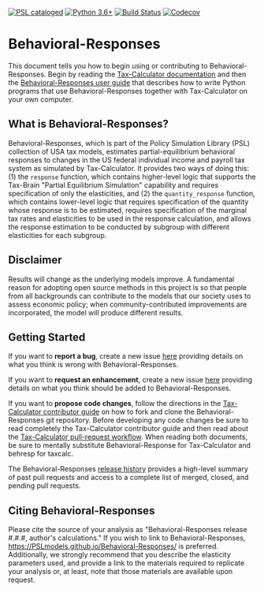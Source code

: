 [![PSL cataloged](https://img.shields.io/badge/PSL-cataloged-a0a0a0.svg)](https://www.PSLmodels.org)
[![Python 3.6+](https://img.shields.io/badge/python-3.6%2B-blue.svg)](https://www.python.org/downloads/release/python-360/)
[![Build Status](https://travis-ci.org/PSLmodels/Behavioral-Responses.svg?branch=master)](https://travis-ci.org/PSLmodels/Behavioral-Responses)
[![Codecov](https://codecov.io/gh/PSLmodels/Behavioral-Responses/branch/master/graph/badge.svg)](https://codecov.io/gh/PSLmodels/Behavioral-Responses)


Behavioral-Responses
====================

This document tells you how to begin using or contributing to
Behavioral-Responses.  Begin by reading the [Tax-Calculator
documentation](https://PSLmodels.github.io/Tax-Calculator/) and then
the [Behavioral-Responses user
guide](https://PSLmodels.github.io/Behavioral-Responses/) that
describes how to write Python programs that use Behavioral-Responses
together with Tax-Calculator on your own computer.


What is Behavioral-Responses?
-----------------------------

Behavioral-Responses, which is part of the Policy Simulation Library
(PSL) collection of USA tax models, estimates partial-equilibrium
behavioral responses to changes in the US federal individual income
and payroll tax system as simulated by Tax-Calculator.  It provides
two ways of doing this: (1) the `response` function, which contains
higher-level logic that supports the Tax-Brain "Partial Equilibrium
Simulation" capability and requires specification of only the
elasticities, and (2) the `quantity_response` function, which contains
lower-level logic that requires specification of the quantity whose
response is to be estimated, requires specification of the marginal
tax rates and elasticities to be used in the response calculation, and
allows the response estimation to be conducted by subgroup with
different elasticities for each subgroup.


Disclaimer
----------

Results will change as the underlying models improve. A fundamental
reason for adopting open source methods in this project is so that
people from all backgrounds can contribute to the models that our
society uses to assess economic policy; when community-contributed
improvements are incorporated, the model will produce different
results.


Getting Started
---------------

If you want to **report a bug**, create a new issue
[here](https://github.com/PSLmodels/Behavioral-Responses/issues)
providing details on what you think is wrong with Behavioral-Responses.

If you want to **request an enhancement**, create a new issue
[here](https://github.com/PSLmodels/Behavioral-Responses/issues)
providing details on what you think should be added to Behavioral-Responses.

If you want to **propose code changes**, follow the directions in the
[Tax-Calculator contributor
guide](https://github.com/PSLmodels/Tax-Calculator/blob/master/CONTRIBUTING.md#tax-calculator-contributor-guide)
on how to fork and clone the Behavioral-Responses git repository.
Before developing any code changes be sure to read completely the
Tax-Calculator contributor guide and then read about the
[Tax-Calculator pull-request
workflow](https://github.com/PSLmodels/Tax-Calculator/blob/master/WORKFLOW.md#tax-calculator-pull-request-workflow).
When reading both documents, be sure to mentally substitute
Behavioral-Response for Tax-Calculator and behresp for taxcalc.

The Behavioral-Responses [release
history](https://github.com/PSLmodels/Behavioral-Responses/blob/master/RELEASES.md#tax-calculator-release-history)
provides a high-level summary of past pull requests and access to a
complete list of merged, closed, and pending pull requests.


Citing Behavioral-Responses
---------------------------

Please cite the source of your analysis as "Behavioral-Responses
release #.#.#, author's calculations." If you wish to link to
Behavioral-Responses,
https://PSLmodels.github.io/Behavioral-Responses/ is preferred.
Additionally, we strongly recommend that you describe the
elasticity parameters used, and provide a link to the materials
required to replicate your analysis or, at least, note that those
materials are available upon request.
